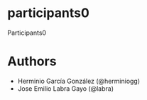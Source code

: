 # participants0
Participants0

# Authors

- Herminio García González (@herminiogg)
- Jose Emilio Labra Gayo (@labra)

